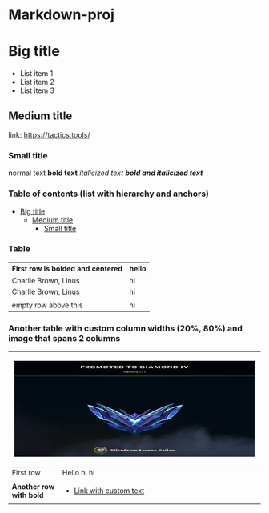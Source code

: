 # Markdown-proj
# Big title
- List item 1
- List item 2
- List item 3
## Medium title
link: https://tactics.tools/
### Small title
normal text **bold text** *italicized text* ***bold and italicized text***
### Table of contents (list with hierarchy and anchors)
- [Big title](#Big-title)
    - [Medium title](#Medium-title)
        - [Small title](#Small-title)
### Table
| First row is bolded and centered   | hello |
|------------------------|-------|
| Charlie Brown, Linus   | hi    |
| Charlie Brown, Linus   | hi    |
|                        |       |
| empty row above this   | hi    |
### Another table with custom column widths (20%, 80%) and image that spans 2 columns
<table>
<colgroup>
<col style="width: 20%" />
<col style="width: 80%" />
</colgroup>
<thead>
<tr class="header">
<th colspan="2"><p><img src="/set13_diamond.png"
style="width:5in;height:2in" /></p></th>
</tr>
</thead>
<tbody>
<tr class="odd">
<td>First row</td>
<td>Hello hi hi</td>
</tr>
<tr class="even">
<td><strong>Another row with bold</strong></td>
<td><ul>
<li><p><a href="https://tactics.tools/">Link with custom text</p></li>
</ul></td>
</tr>
</tbody>
</table>

